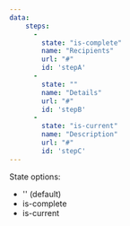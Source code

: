 ```yaml
---
data:
    steps:
      -
        state: "is-complete"
        name: "Recipients"
        url: "#"
        id: 'stepA'
      -
        state: ""
        name: "Details"
        url: "#"
        id: 'stepB'
      -
        state: "is-current"
        name: "Description"
        url: "#"
        id: 'stepC'
---
```


State options:

- '' (default)
- is-complete
- is-current
